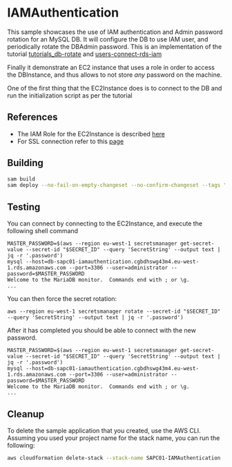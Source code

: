 # IAMAuthentication

This sample showcases the use of IAM authentication and Admin password rotation for an MySQL DB.
It will configure the DB to use IAM user, and periodically rotate the DBAdmin password.
This is an implementation of the tutorial [tutorials_db-rotate](https://docs.aws.amazon.com/secretsmanager/latest/userguide/tutorials_db-rotate.html) and [users-connect-rds-iam](https://aws.amazon.com/premiumsupport/knowledge-center/users-connect-rds-iam/)

Finally it demonstrate an EC2 instance that uses a role in order to access the DBInstance, and thus allows to not store *any* password on the machine.

One of the first thing that the EC2Instance does is to connect to the DB and run the initialization script as per the tutorial

## References

* The IAM Role for the EC2Instance is described [here](https://docs.aws.amazon.com/AmazonRDS/latest/UserGuide/UsingWithRDS.IAMDBAuth.IAMPolicy.html)
* For SSL connection refer to this [page](https://docs.aws.amazon.com/AmazonRDS/latest/UserGuide/CHAP_MySQL.html#MySQL.Concepts.SSLSupport)

## Building

```bash
sam build 
sam deploy --no-fail-on-empty-changeset --no-confirm-changeset --tags "PLATFORM=SAPC01" 
``` 

## Testing

You can connect by connecting to the EC2Instance, and execute the following shell command

```shell
MASTER_PASSWORD=$(aws --region eu-west-1 secretsmanager get-secret-value --secret-id "$SECRET_ID" --query 'SecretString' --output text | jq -r '.password')
mysql --host=db-sapc01-iamauthentication.cgbdhswg43m4.eu-west-1.rds.amazonaws.com --port=3306 --user=administrator --password=$MASTER_PASSWORD
Welcome to the MariaDB monitor.  Commands end with ; or \g.
...
```

You can then force the secret rotation:

```shell
aws --region eu-west-1 secretsmanager rotate --secret-id "$SECRET_ID" --query 'SecretString' --output text | jq -r '.password')
```

After it has completed you should be able to connect with the new password.

```shell
MASTER_PASSWORD=$(aws --region eu-west-1 secretsmanager get-secret-value --secret-id "$SECRET_ID" --query 'SecretString' --output text | jq -r '.password')
mysql --host=db-sapc01-iamauthentication.cgbdhswg43m4.eu-west-1.rds.amazonaws.com --port=3306 --user=administrator --password=$MASTER_PASSWORD
Welcome to the MariaDB monitor.  Commands end with ; or \g.
...
```

## Cleanup

To delete the sample application that you created, use the AWS CLI. Assuming you used your project name for the stack name, you can run the following:

```bash
aws cloudformation delete-stack --stack-name SAPC01-IAMAuthentication
```
